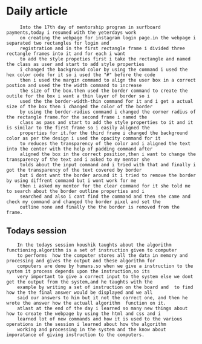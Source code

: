 

# Daily article
  
         Into the 17th day of mentorship program in surfboard payments,today i resumed with the yeterdays work 
         on creating the webpage for instagram login page.in the webpage i separated two rectangles for login and 
         registration and in the first rectangle frame i divided three rectangle frames into it and for each i want 
         to add the style propeties first i take the rectangle and named the class as user and start to add style properties
         i changed the background color by using the command i used the hex color code for it so i used the "#" before the code
         then i used the margin command to align the user box in a correct postion and used the the width command to increase 
         the size of the box.then used the border command to create the outile for the box i want a thin layer of border so i 
         used the the border-width-thin command for it and i get a actual size of the box then i changed the color of the border
         by using the border-radius command i changed the corner radius of the rectangle frame.for the second frame i named the
         class as pass and start to add the style properties to it and it is similar to the first frame so i easily aligned the 
         properties for it.for the third frame i changed the background color as per the design i used the opacity command for it
         to reduces the transparency of the color and i aligned the text into the center with the help of padding command after 
         aligned the box in the correct position,then i want to change the transparency of the text and i asked to my mentor she 
         tolds about the input command and i tried with that and finally i got the transparency of the text covered by border
         but i dont want the border around it i tried to remove the border by using diffrent command but i wont work for me 
         then i asked my mentor for the clear command for it she told me to search about the border outline properties and i
         searched and also i cant find the command and then she came and check my command and changed the border pixel and set the
         outline none and finally the the border is removed from the frame.


## Todays session

        In the todays session koushik taughts about the algorithm functioning.algorithm is a set of instruction given to computer 
        to performs  how the computer stores all the data in memory and processing and gives the output and these algorithm for 
        computers are done by humans.so when we give a instruction to the system it process depends upon the instruction,so its
        very important to give a correct input to the system else we dont get the output from the system,and he taughts with the 
        example by writing a set of instruction on the board and  to find how the the final answer would be displayed and we all 
        said our answers to him but it not the correct one, and then he wrote the answer how the actuall algorithm  function on it.    
        atlast at the end of the day i learned so many new things about how to create the webpage by using the html and css and i 
        learned lot of new commands and how it is used to the various operations in the session i learned about how the algorithm 
        working and processing in the system and the know about imporatance of giving instruction to the computers.
